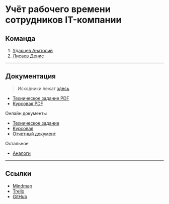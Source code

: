 # Учёт рабочего времени сотрудников IT-компании

## Команда

1. [Ударцев Анатолий](https://github.com/Anatoliy057)
2. [Лисаев Денис](https://github.com/denislisaev)

***

## Документация

> Исходники лежат [здесь](docs/)

- [Техническое задание PDF](docs/ТЗ.pdf)
- [Курсовая PDF](docs/Курсовая.pdf)

Онлайн документы

- [Техническое задание](https://docs.google.com/document/d/1HYCeeLu7vdozekTmkXsDh87z4pugVQK9pAtquTNHVYQ/edit?usp=sharing)
- [Курсовая](https://docs.google.com/document/d/1ii1uCJg4B17JzETSvjEdbRSNKvuPe5GSECcUXM6Hu90/edit?usp=sharing)
- [Отчетный документ](https://docs.google.com/document/d/1tLEWxlwYEmBXgr6Ix6NVz4E3mAah9sko4qvXimmltOA/edit?usp=sharing)

Остальное

- [Аналоги](analogs.md)


***

## Ссылки

- [Mindmap](https://miro.com/app/board/o9J_lQieO2s=/)
- [Trello](https://trello.com/b/6gSedKQ7)
- [GitHub](https://github.com/PT-Control-of-remote-workers)

